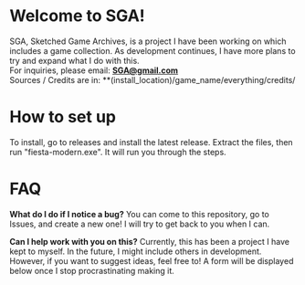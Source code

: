 # Welcome to SGA!

SGA, Sketched Game Archives, is a project I have been working on which includes a game collection. As development continues, I have more plans to try and expand what I do with this. <br>
For inquiries, please email: **SGA@gmail.com** <br>
Sources / Credits are in: **(install_location)/game_name/everything/credits/

# How to set up 

To install, go to releases and install the latest release. Extract the files, then run "fiesta-modern.exe". It will run you through the steps. 

# FAQ

**What do I do if I notice a bug?**
You can come to this repository, go to Issues, and create a new one! I will try to get back to you when I can.

**Can I help work with you on this?**
Currently, this has been a project I have kept to myself. In the future, I might include others in development. However, if you want to suggest ideas, feel free to! A form will be displayed below once I stop procrastinating making it.
